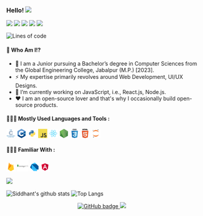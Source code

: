 ### Hello!  <img src="https://github.com/TheDudeThatCode/TheDudeThatCode/blob/master/Assets/Hi.gif" width="29px">


[<img src="https://img.icons8.com/color/48/000000/twitter.png" width="3.5%"/>](https://twitter.com/Siddhant_K_code)
[<img src="https://img.icons8.com/color/48/000000/linkedin.png" width="3.5%"/>](https://www.linkedin.com/in/siddhantkhare24/)
[<img src="https://img.icons8.com/fluent/48/000000/facebook-new.png" width="3.5%"/>](https://www.facebook.com/SIDDHANTKHARE2407/)
[<img src="https://img.icons8.com/fluent/48/000000/instagram-new.png" width="3.5%"/>](https://www.instagram.com/siddhant_says/)
<a href="mailto:Siddhantkhare2694@gmail.com"> <img src="https://img.icons8.com/fluent/48/000000/gmail.png" width="3.5%"/> </a>


![Lines of code](https://img.shields.io/badge/From%20Hello%20World%20I've%20written-4124786%20Lines%20of%20code-blue)

#### 🤔 Who Am I!?

- 🏫 I am a Junior pursuing a Bachelor’s degree in Computer Sciences from the Global Engineering College, Jabalpur (M.P.) [2023].
- ⚡️ My expertise primarily revolves around Web Development, UI/UX Designs.
- 🔭 I’m currently working on JavaScript, i.e., React.js, Node.js.
- ♥️ I am an open-source lover and that's why I occasionally build open-source products.

#### 👨🏻‍💻 Mostly Used Languages and Tools :

<code><img height="24" src="https://raw.githubusercontent.com/github/explore/80688e429a7d4ef2fca1e82350fe8e3517d3494d/topics/c/c.png"></code>
<code><img height="24" src="https://raw.githubusercontent.com/github/explore/80688e429a7d4ef2fca1e82350fe8e3517d3494d/topics/cpp/cpp.png"></code>
<code><img height="24" src="https://raw.githubusercontent.com/github/explore/80688e429a7d4ef2fca1e82350fe8e3517d3494d/topics/python/python.png"></code>
<code><img height="24" src="https://raw.githubusercontent.com/github/explore/80688e429a7d4ef2fca1e82350fe8e3517d3494d/topics/javascript/javascript.png"></code>
<code><img height="24" src="https://raw.githubusercontent.com/github/explore/80688e429a7d4ef2fca1e82350fe8e3517d3494d/topics/react/react.png"></code>
<code><img height="24" src="https://raw.githubusercontent.com/github/explore/80688e429a7d4ef2fca1e82350fe8e3517d3494d/topics/nodejs/nodejs.png"></code>
<code><img height="24" src="https://raw.githubusercontent.com/github/explore/80688e429a7d4ef2fca1e82350fe8e3517d3494d/topics/css/css.png"></code>
<code><img height="24" src="https://raw.githubusercontent.com/github/explore/80688e429a7d4ef2fca1e82350fe8e3517d3494d/topics/html/html.png"></code>
<code><img height="24" src="https://raw.githubusercontent.com/github/explore/80688e429a7d4ef2fca1e82350fe8e3517d3494d/topics/jupyter-notebook/jupyter-notebook.png"></code>


#### 👨🏻‍💻 Familiar With :


<code><img height="24" src="https://raw.githubusercontent.com/github/explore/80688e429a7d4ef2fca1e82350fe8e3517d3494d/topics/firebase/firebase.png"></code>
<img height="30" src="https://raw.githubusercontent.com/github/explore/80688e429a7d4ef2fca1e82350fe8e3517d3494d/topics/mongodb/mongodb.png"></code>
<code><img height="24" src="https://raw.githubusercontent.com/github/explore/80688e429a7d4ef2fca1e82350fe8e3517d3494d/topics/dart/dart.png"></code>
<code><img height="24" src="https://raw.githubusercontent.com/github/explore/80688e429a7d4ef2fca1e82350fe8e3517d3494d/topics/angular/angular.png"></code>

<img src="https://github-profile-trophy.vercel.app/?username=Siddhant-K-code&theme=onedark&column=3&margin-w=15&margin-h=15">


![Siddhant's github stats](https://github-readme-stats.vercel.app/api?username=Siddhant-K-code&show_icons=true&hide_border=true&theme=onedark)
![Top Langs](https://github-readme-stats.vercel.app/api/top-langs/?username=Siddhant-K-code&layout=compact&theme=onedark)

<p align="center">
<a href="https://github.com/Siddhant-K-code?tab=followers">
    <img src="https://img.shields.io/github/followers/Siddhant-K-code?label=Followers&logo=GitHub&style=for-the-badge" alt="GitHub badge" />
  </a>
  <a href="http://twitter.com/Siddhant_K_code">
    <img src="https://img.shields.io/twitter/follow/Siddhant_K_code?label=Twitter&logo=twitter&style=for-the-badge" />
  </a>
 </p>


